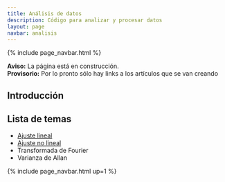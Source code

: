 ```yaml
---
title: Análisis de datos
description: Código para analizar y procesar datos
layout: page
navbar: analisis
---
```



{% include page_navbar.html %}

<div class="alert alert-danger" role="alert" >
  <strong>Aviso:</strong> La página está en construcción.
</div>

<div class="alert alert-info" role="alert" >
  <strong>Provisorio:</strong> Por lo pronto sólo hay links a
  los artículos que se van creando
</div>

## Introducción


## Lista de temas

  - [Ajuste lineal](tuto/analisis/ajuste_lineal)
  - [Ajuste no lineal](tuto/analisis/ajuste-no-lineal.md)
  - Transformada de Fourier
  - Varianza de Allan

{% include page_navbar.html up=1 %}
